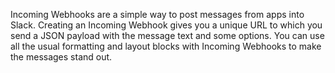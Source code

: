 Incoming Webhooks are a simple way to post messages from apps into Slack. Creating an Incoming Webhook gives you a unique URL to which you send a JSON payload with the message text and some options. You can use all the usual formatting and layout blocks with Incoming Webhooks to make the messages stand out.

